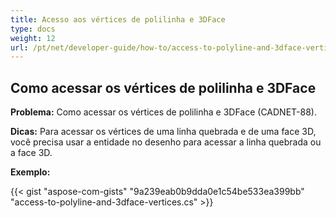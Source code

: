 ```yaml
---
title: Acesso aos vértices de polilinha e 3DFace
type: docs
weight: 12
url: /pt/net/developer-guide/how-to/access-to-polyline-and-3dface-vertices/
---
```


## **Como acessar os vértices de polilinha e 3DFace**

**Problema:** Como acessar os vértices de polilinha e 3DFace (CADNET-88).

**Dicas:** Para acessar os vértices de uma linha quebrada e de uma face 3D, você precisa usar a entidade no desenho para acessar a linha quebrada ou a face 3D.

**Exemplo:**

{{< gist "aspose-com-gists" "9a239eab0b9dda0e1c54be533ea399bb" "access-to-polyline-and-3dface-vertices.cs" >}}
